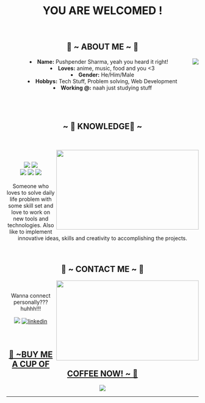 <body>
  <center>
<h1 align="center">YOU ARE WELCOMED !</h1>
<br>

  
<div>
<h2 align="center"> 🦊 ~ ABOUT ME ~ 🦊 </h2>
  <div align="center">
<img src="https://64.media.tumblr.com/e1f1c97123ae217eb731500e502e0083/tumblr_n9dxcikmIU1qc9zfzo7_r1_250.gif" align="right">
  </div>
<li>
 <b>Name:</b> Pushpender Sharma, yeah you heard it right! </li>

<li>
<b>Loves:</b> anime, music, food and you <3
</li>
<li>
<b>Gender:</b> He/Him/Male
</li>

<li>
<b>Hobbys:</b> Tech Stuff, Problem solving, Web Development
</li>
<li>
<b>Working @:</b> naah just studying stuff
</li>
<br><br><br>
</div>
<div>
<h2 align="center">            ~ 📇 KNOWLEDGE📇 ~</h2>
 <br>
<p>
  <div align="center">
<img src="https://i.pinimg.com/originals/8d/4b/77/8d4b77c44b7a68c0fd609411e2c0ec3c.gif"  align="right" width="373.5px" height="208.5px">
  </div>
</div>
<div>
  <br>
 
<p align="center"> <img src="https://img.shields.io/badge/-Python-05122A?style=flat&logo=python"/> <img src="https://img.shields.io/badge/-C++-05122A?style=flat&logo=C%2B%2B&logoColor=00599C"/><br>
  <img src="https://img.shields.io/badge/-HTML-05122A?style=flat&logo=HTML5"/> <img src="https://img.shields.io/badge/-CSS-05122A?style=flat&logo=CSS3&logoColor=1572B6"/> <img src= "https://img.shields.io/badge/-JavaScript-05122A?style=flat&logo=javascript"/> <br><br>
Someone who loves to solve daily life problem with some skill set and love to work on new tools and technologies. Also like to
implement innovative ideas, skills and creativity to accomplishing the projects.
</p>
<br>
<h2 align="center">           📝 ~ CONTACT ME ~ 📝</h2>
  <div align="center">
<img src="https://38.media.tumblr.com/3a77a8e4e1332348d3761d20e83776bd/tumblr_nd5h91ToSz1rmmzqko1_500.gif" align="right" width="373.5px" height="208.5px">
  </div>
<br>
<p align="center">Wanna connect <br>
personally??? huhhh!!!</p>
<p align="center"><a href="https://twitter.com/ciazo_49?t=nHInbSvGZXq3vjpkMUw_BQ&s=09" target="_blank"><img src="https://img.shields.io/badge/Twitter %20-%231DA1F2.svg?&style=for-the-badge&logo=Twitter&logoColor=white"/></a> <a href="https://www.linkedin.com/in/pushpender-sharma-a874581bb/" target="_blank">
<img src=https://img.shields.io/badge/linkedin-%231E77B5.svg?&style=for-the-badge&logo=linkedin&logoColor=white alt=linkedin style="margin-bottom: 5px;" /></p>
</div>
<br>
<div>
<h2 align="center">💖 ~BUY ME A CUP OF COFFEE NOW! ~ 💖</h2>
<div align="center">
<img src="https://i.imgur.com/tzYKRfd.gif">
</div>
<hr>
</div>
</div>
    </center>
</body>
